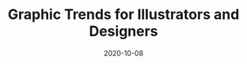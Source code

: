 ---
layout: post
title: Graphic Trends for Illustrators and Designers
date: 2020-10-08
category: Livestream
description: Applying trending styles and techniques
redirect: https://www.crowdcast.io/e/designtrends/register
---